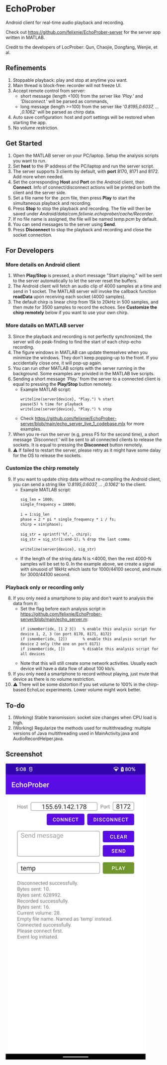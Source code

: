 # EchoProber

Android client for real-time audio playback and recording.

Check out https://github.com/felixnie/EchoProber-server for the server app written in MATLAB.

Credit to the developers of LocProber: Qun, Chaojie, Dongfang, Wenjie, et al.


## Refinements

1. Stoppable playback: play and stop at anytime you want.
2. Main thread is block-free: recorder will not freeze UI.
3. Accept remote control from server: 
    - short message (length <100) from the server like *'Play.'* and *'Disconnect.'* will be parsed as commands, 
    - long message (length >=100) from the server like *'0.8195,0.6037, ... ,0.1062'* will be parsed as chirp data.
4. Auto save configuration: host and port settings will be restored when starting the app.
5. No volume restriction.


## Get Started

1. Open the MATLAB server on your PC/laptop. Setup the analysis scripts you want to run.
2. Set **host** to the IP address of the PC/laptop and run the server script.
3. The server supports 3 clients by default, with **port** 8170, 8171 and 8172. Add more when needed.
4. Set the corresponding **Host** and **Port** on the Android client, then **Connect**. Info of connect/disconnect actions will be printed on both the client and the server side.
5. Set a file name for the .pcm file, then press **Play** to start the simultaneous playback and recording.
7. Press **Stop** to stop the playback and recording. The file will then be saved under *Android/data/com.felixnie.echoprober/cache/Recorder*.
8. If no file name is assigned, the file will be named *temp.pcm* by default.
9. You can send messages to the server using **Send**.
10. Press **Disconnect** to stop the playback and recording and close the socket connection.


## For Developers

### More details on Android client

1. When **Play/Stop** is pressed, a short message "Start playing." will be sent to the server automatically to let the server reset the buffers.
2. The Android client will fetch an audio clip of 4000 samples at a time and send in 1 socket. The MATLAB server will invoke the callback function **readData** upon receiving each socket (4000 samples).
3. The default chirp is linear chirp from 15k to 20kHz in 500 samples, and then mute for 3500 samples to record the echoes. See **Customize the chirp remotely** below if you want to use your own chirp.


### More datails on MATLAB server
3. Since the playback and recording is not perfectly synchronized, the server will do peak-finding to find the start of each chirp-echo recording.
4. The figure windows in MATLAB can update themselves when you minimize the windows. They don't keep popping-up to the front. If you accidentally close one, it will pop-up again.
5. You can run other MATLAB scripts with the server running in the background. Some examples are privided in the MATLAB live scripts.
6. Sending a short message *'Play.'* from the server to a connected client is equal to pressing the **Play/Stop** button remotely.
    - Example MATLAB script:
        ```
        writeline(server{device}, "Play.") % start
        pause(5) % time for playback
        writeline(server{device}, "Play.") % stop
        ```
    - Check https://github.com/felixnie/EchoProber-server/blob/main/echo_server_live_1_codebase.mlx for more examples.
7. When you re-run the server (e.g, press F5 for the second time), a short message *'Disconnect.'* will be sent to all connected clients to release the sockets. It is equal to pressing the **Disconnect** button remotely.
8. ⚠️ If failed to restart the server, please retry as it might have some dalay for the OS to release the sockets.


### Customize the chirp remotely
9.  If you want to update chirp data without re-compiling the Android client, you can send a string like *'0.8195,0.6037, ... ,0.1062'* to the client.
    - Example MATLAB script:
        ```
        sig_len = 1000;
        single_frequency = 18000;

        i = 1:sig_len
        phase = 2 * pi * single_frequency * i / fs;
        chirp = sin(phase);

        sig_str = sprintf('%f,', chirp);
        sig_str = sig_str(1:end-1); % drop the last comma

        writeline(server{device}, sig_str)
        ```
    - If the length of the string data N is <4000, then the rest 4000-N samples will be set to 0. In the example above, we create a signal with sinusoid of 18kHz which lasts for 1000/44100 second, and mute for 3000/44100 second.


### Playback only or recording only
8. If you only need a smartphone to play and don't want to analysis the data from it:
    - Set the flag before each analysis script in https://github.com/felixnie/EchoProber-server/blob/main/echo_server.m:
        ```
        if ismember(idx, [1 2 3])   % enable this analysis script for device 1, 2, 3 (on port 8170, 8171, 8172)
        if ismember(idx, [2])       % enable this analysis script for device 2 only (the one on port 8171)
        if ismember(idx, [])        % disable this analysis script for all devices
        ```
    - Note that this will still create some network activities. Usually each device will have a data flow of about 100 kb/s.
9. If you only need a smartphone to record without playing, just mute that device as there is no volume restriction.
10. ⚠️ There will be some distortion if you set volume to 100% in the chirp-based EchoLoc experiments. Lower volume might work better.


## To-do

1. (Working) Stable transmission: socket size changes when CPU load is high.
2. (Working) Regularize the methods used for multithreading: multiple versions of Java multithreading used in MainActivity.java and AudioRecordHelper.java.


## Screenshot

<img src="https://raw.githubusercontent.com/felixnie/img/master/screenshot-echoprober.png" width="450">


